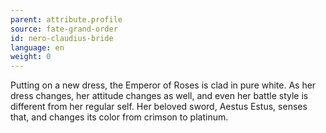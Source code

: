 ```yaml
---
parent: attribute.profile
source: fate-grand-order
id: nero-claudius-bride
language: en
weight: 0
---
```


Putting on a new dress, the Emperor of Roses is clad in pure white.
As her dress changes, her attitude changes as well, and even her battle style is different from her regular self.
Her beloved sword, Aestus Estus, senses that, and changes its color from crimson to platinum.
